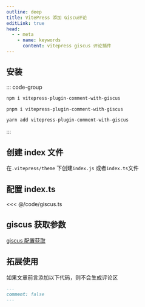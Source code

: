 ```yaml
---
outline: deep
title: VitePress 添加 Giscu评论
editLink: true
head:
  - - meta
    - name: keywords
      content: vitepress giscus 评论插件
---
```


## 安装

::: code-group

```sh [npm]
npm i vitepress-plugin-comment-with-giscus
```

```sh [pnpm]
pnpm i vitepress-plugin-comment-with-giscus
```

```sh [yarn]
yarn add vitepress-plugin-comment-with-giscus
```

:::

## 创建 index 文件

在`.vitepress/theme` 下创建`index.js` 或者`index.ts`文件

## 配置 index.ts

<<< @/code/giscus.ts

## giscus 获取参数

[giscus 配置获取](https://giscus.app/zh-CN)

## 拓展使用

如果文章前言添加以下代码，则不会生成评论区

```md
---
comment: false
---
```
